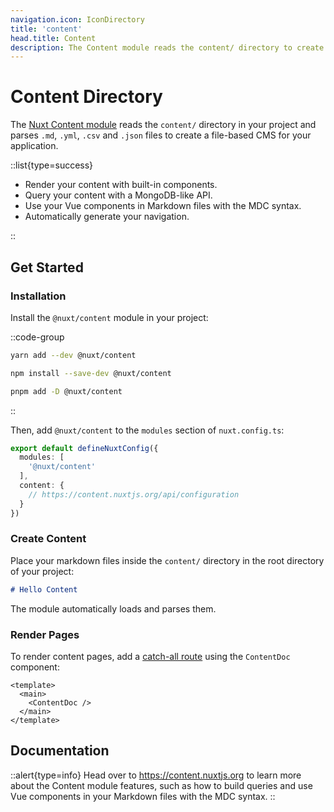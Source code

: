 ```yaml
---
navigation.icon: IconDirectory
title: 'content'
head.title: Content
description: The Content module reads the content/ directory to create a file-based CMS for your application.
---
```


# Content Directory

The [Nuxt Content module](https://content.nuxtjs.org) reads the `content/` directory in your project and parses `.md`, `.yml`, `.csv` and `.json` files to create a file-based CMS for your application.

::list{type=success}

- Render your content with built-in components.
- Query your content with a MongoDB-like API.
- Use your Vue components in Markdown files with the MDC syntax.
- Automatically generate your navigation.

::

## Get Started

### Installation

Install the `@nuxt/content` module in your project:

::code-group

  ```bash [yarn]
  yarn add --dev @nuxt/content
  ```

  ```bash [npm]
  npm install --save-dev @nuxt/content
  ```

  ```bash [pnpm]
  pnpm add -D @nuxt/content
  ```

::

Then, add `@nuxt/content` to the `modules` section of `nuxt.config.ts`:

```ts [nuxt.config.ts]
export default defineNuxtConfig({
  modules: [
    '@nuxt/content'
  ],
  content: {
    // https://content.nuxtjs.org/api/configuration
  }
})
```

### Create Content

Place your markdown files inside the `content/` directory in the root directory of your project:

```md [content/index.md]
# Hello Content
```

The module automatically loads and parses them.

### Render Pages

To render content pages, add a [catch-all route](/guide/directory-structure/pages/#catch-all-route) using the `ContentDoc` component:

```vue [pages/[...slug].vue]
<template>
  <main>
    <ContentDoc />
  </main>
</template>
```

## Documentation

::alert{type=info}
Head over to <https://content.nuxtjs.org> to learn more about the Content module features, such as how to build queries and use Vue components in your Markdown files with the MDC syntax.
::
